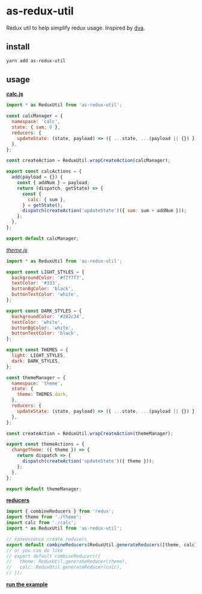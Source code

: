 # as-redux-util

Redux util to help simplify redux usage. Inspired by [dva](https://dvajs.com/).

## install
```sh
yarn add as-redux-util
```

## usage

[**calc.js**](./example/src/reducers/calc.js)
```js
import * as ReduxUtil from 'as-redux-util';

const calcManager = {
  namespace: 'calc',
  state: { sum: 0 },
  reducers: {
    updateState: (state, payload) => ({ ...state, ...(payload || {}) }),
  },
};

const createAction = ReduxUtil.wrapCreateAction(calcManager);

export const calcActions = {
  add(payload = {}) {
    const { addNum } = payload;
    return (dispatch, getState) => {
      const {
        calc: { sum },
      } = getState();
      dispatch(createAction('updateState')({ sum: sum + addNum }));
    };
  },
};

export default calcManager;
```
[*theme.js*](./example/src/reducers/theme.js)
```js
import * as ReduxUtil from 'as-redux-util';

export const LIGHT_STYLES = {
  backgroundColor: '#f7f7f7',
  textColor: '#333',
  buttonBgColor: 'black',
  buttonTextColor: 'white',
};

export const DARK_STYLES = {
  backgroundColor: '#282c34',
  textColor: 'white',
  buttonBgColor: 'white',
  buttonTextColor: 'black',
};

export const THEMES = {
  light: LIGHT_STYLES,
  dark: DARK_STYLES,
};

const themeManager = {
  namespace: 'theme',
  state: {
    theme: THEMES.dark,
  },
  reducers: {
    updateState: (state, payload) => ({ ...state, ...(payload || {}) }),
  },
};

const createAction = ReduxUtil.wrapCreateAction(themeManager);

export const themeActions = {
  changeTheme: ({ theme }) => {
    return dispatch => {
      dispatch(createAction('updateState')({ theme }));
    };
  },
};

export default themeManager;
```

[**reducers**](./example/src/reducers/index.js)
```js
import { combineReducers } from 'redux';
import theme from './theme';
import calc from './calc';
import * as ReduxUtil from 'as-redux-util';

// convenience create reducers
export default combineReducers(ReduxUtil.generateReducers([theme, calc]));
// or you can do like
// export default combineReducers({
//   theme: ReduxUtil.generateReducer(theme),
//   calc: ReduxUtil.generateReducer(calc),
// });

```

[**run the example**](./example)